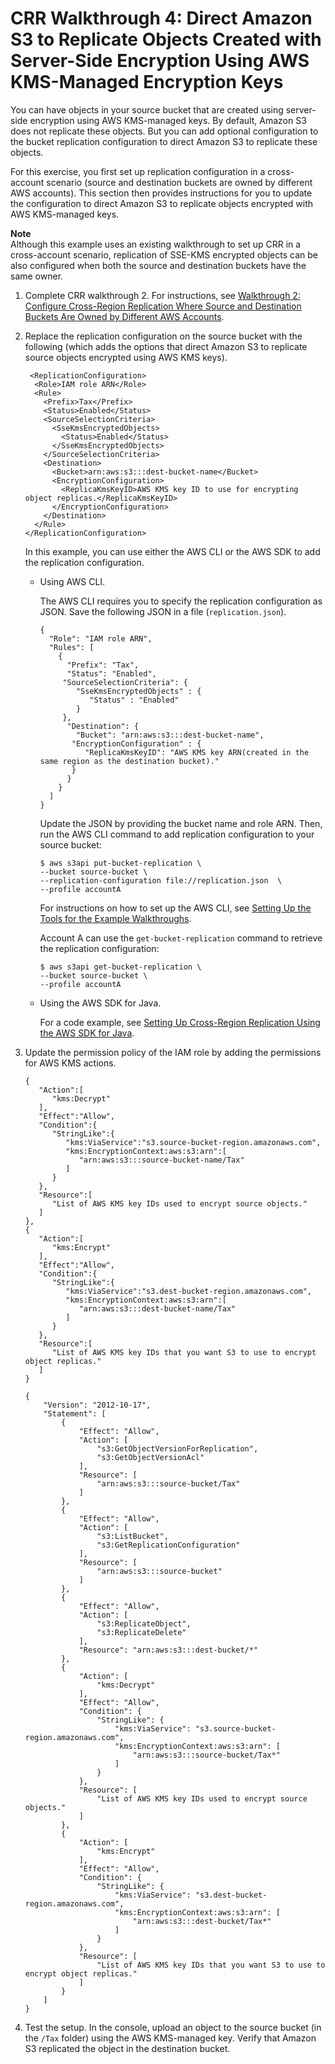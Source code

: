 # CRR Walkthrough 4: Direct Amazon S3 to Replicate Objects Created with Server\-Side Encryption Using AWS KMS\-Managed Encryption Keys<a name="crr-walkthrough-4"></a>

You can have objects in your source bucket that are created using server\-side encryption using AWS KMS\-managed keys\. By default, Amazon S3 does not replicate these objects\. But you can add optional configuration to the bucket replication configuration to direct Amazon S3 to replicate these objects\. 

For this exercise, you first set up replication configuration in a cross\-account scenario \(source and destination buckets are owned by different AWS accounts\)\. This section then provides instructions for you to update the configuration to direct Amazon S3 to replicate objects encrypted with AWS KMS\-managed keys\.

**Note**  
Although this example uses an existing walkthrough to set up CRR in a cross\-account scenario, replication of SSE\-KMS encrypted objects can be also configured when both the source and destination buckets have the same owner\.

1. Complete CRR walkthrough 2\. For instructions, see [Walkthrough 2: Configure Cross\-Region Replication Where Source and Destination Buckets Are Owned by Different AWS Accounts](crr-walkthrough-2.md)\.

1. Replace the replication configuration on the source bucket with the following \(which adds the options that direct Amazon S3 to replicate source objects encrypted using AWS KMS keys\)\. 

   ```
    <ReplicationConfiguration>
     <Role>IAM role ARN</Role>
     <Rule>
       <Prefix>Tax</Prefix>
       <Status>Enabled</Status>
       <SourceSelectionCriteria>
         <SseKmsEncryptedObjects>
           <Status>Enabled</Status>
         </SseKmsEncryptedObjects>
       </SourceSelectionCriteria>
       <Destination>
         <Bucket>arn:aws:s3:::dest-bucket-name</Bucket>
         <EncryptionConfiguration>
           <ReplicaKmsKeyID>AWS KMS key ID to use for encrypting object replicas.</ReplicaKmsKeyID>
         </EncryptionConfiguration>
       </Destination>
     </Rule>
   </ReplicationConfiguration>
   ```

   In this example, you can use either the AWS CLI or the AWS SDK to add the replication configuration\. 

   + Using AWS CLI\. 

     The AWS CLI requires you to specify the replication configuration as JSON\. Save the following JSON in a file \(`replication.json`\)\. 

     ```
     {
       "Role": "IAM role ARN",
       "Rules": [
         {
           "Prefix": "Tax",
           "Status": "Enabled",
     	  "SourceSelectionCriteria": {
     	     "SseKmsEncryptedObjects" : {
     		    "Status" : "Enabled"
     		 }
     	  },
           "Destination": {
             "Bucket": "arn:aws:s3:::dest-bucket-name",
     		"EncryptionConfiguration" : {
     		   "ReplicaKmsKeyID": "AWS KMS key ARN(created in the same region as the destination bucket)."
     		}
           }
         }
       ]
     }
     ```

     Update the JSON by providing the bucket name and role ARN\. Then, run the AWS CLI command to add replication configuration to your source bucket:

     ```
     $ aws s3api put-bucket-replication \
     --bucket source-bucket \
     --replication-configuration file://replication.json  \
     --profile accountA
     ```

     For instructions on how to set up the AWS CLI, see [Setting Up the Tools for the Example Walkthroughs](policy-eval-walkthrough-download-awscli.md)\.

     Account A can use the `get-bucket-replication` command to retrieve the replication configuration:

     ```
     $ aws s3api get-bucket-replication \
     --bucket source-bucket \
     --profile accountA
     ```

   + Using the AWS SDK for Java\.

     For a code example, see [Setting Up Cross\-Region Replication Using the AWS SDK for Java](crr-using-java.md)\. 

1. Update the permission policy of the IAM role by adding the permissions for AWS KMS actions\. 

   ```
   {
      "Action":[
         "kms:Decrypt"
      ],
      "Effect":"Allow",
      "Condition":{
         "StringLike":{
            "kms:ViaService":"s3.source-bucket-region.amazonaws.com",
            "kms:EncryptionContext:aws:s3:arn":[
               "arn:aws:s3:::source-bucket-name/Tax"
            ]
         }
      },
      "Resource":[
         "List of AWS KMS key IDs used to encrypt source objects."
      ]
   },
   {
      "Action":[
         "kms:Encrypt"
      ],
      "Effect":"Allow",
      "Condition":{
         "StringLike":{
            "kms:ViaService":"s3.dest-bucket-region.amazonaws.com",
            "kms:EncryptionContext:aws:s3:arn":[
               "arn:aws:s3:::dest-bucket-name/Tax"
            ]
         }
      },
      "Resource":[
         "List of AWS KMS key IDs that you want S3 to use to encrypt object replicas."
      ]
   }
   ```

   ```
   {
       "Version": "2012-10-17",
       "Statement": [
           {
               "Effect": "Allow",
               "Action": [
                   "s3:GetObjectVersionForReplication",
                   "s3:GetObjectVersionAcl"
               ],
               "Resource": [
                   "arn:aws:s3:::source-bucket/Tax"
               ]
           },
           {
               "Effect": "Allow",
               "Action": [
                   "s3:ListBucket",
                   "s3:GetReplicationConfiguration"
               ],
               "Resource": [
                   "arn:aws:s3:::source-bucket"
               ]
           },
           {
               "Effect": "Allow",
               "Action": [
                   "s3:ReplicateObject",
                   "s3:ReplicateDelete"
               ],
               "Resource": "arn:aws:s3:::dest-bucket/*"
           },
           {
               "Action": [
                   "kms:Decrypt"
               ],
               "Effect": "Allow",
               "Condition": {
                   "StringLike": {
                       "kms:ViaService": "s3.source-bucket-region.amazonaws.com",
                       "kms:EncryptionContext:aws:s3:arn": [
                           "arn:aws:s3:::source-bucket/Tax*"
                       ]
                   }
               },
               "Resource": [
                   "List of AWS KMS key IDs used to encrypt source objects."
               ]
           },
           {
               "Action": [
                   "kms:Encrypt"
               ],
               "Effect": "Allow",
               "Condition": {
                   "StringLike": {
                       "kms:ViaService": "s3.dest-bucket-region.amazonaws.com",
                       "kms:EncryptionContext:aws:s3:arn": [
                           "arn:aws:s3:::dest-bucket/Tax*"
                       ]
                   }
               },
               "Resource": [
                   "List of AWS KMS key IDs that you want S3 to use to encrypt object replicas."
               ]
           }
       ]
   }
   ```

1. Test the setup\. In the console, upload an object to the source bucket \(in the `/Tax` folder\) using the AWS KMS\-managed key\. Verify that Amazon S3 replicated the object in the destination bucket\.